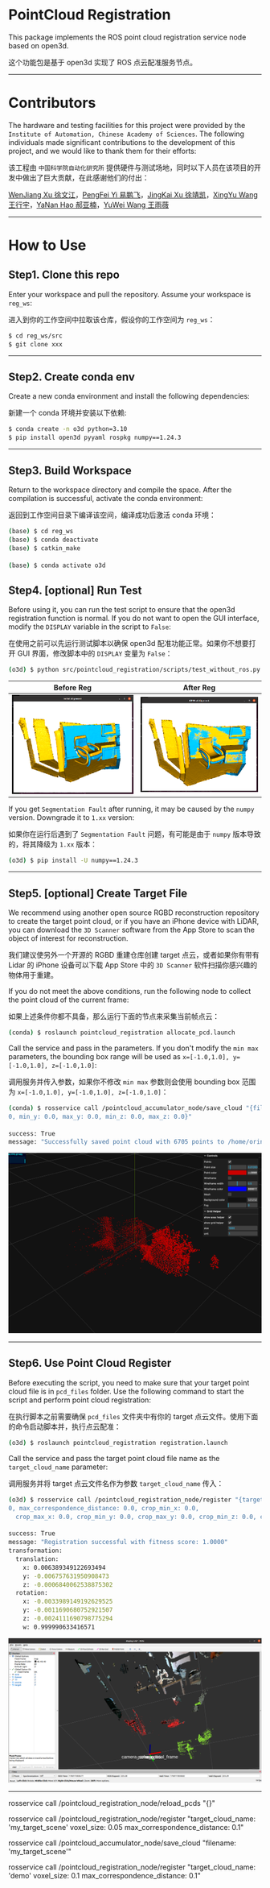 # PointCloud Registration

This package implements the ROS point cloud registration service node based on open3d.

这个功能包是基于 open3d 实现了 ROS 点云配准服务节点。

---

# Contributors

The hardware and testing facilities for this project were provided by the `Institute of Automation, Chinese Academy of Sciences`. The following individuals made significant contributions to the development of this project, and we would like to thank them for their efforts:

该工程由 `中国科学院自动化研究所` 提供硬件与测试场地，同时以下人员在该项目的开发中做出了巨大贡献，在此感谢他们的付出：

[WenJiang Xu 徐文江](https://github.com/HEA1OR)，[PengFei Yi 易鹏飞](https://github.com/alfie010)，[JingKai Xu 徐靖凯](https://github.com/Triumphant-strain)，[XingYu Wang 王行宇](https://github.com/xywang227)，[YaNan Hao 郝亚楠](https://github.com/haoyanan2024)，[YuWei Wang 王雨薇](https://github.com/YuweiWang2002)


----
# How to Use

## Step1. Clone this repo

Enter your workspace and pull the repository. Assume your workspace is `reg_ws`:

进入到你的工作空间中拉取该仓库，假设你的工作空间为 `reg_ws`：

```bash
$ cd reg_ws/src
$ git clone xxx
```

---

## Step2. Create conda env

Create a new conda environment and install the following dependencies:

新建一个 conda 环境并安装以下依赖:

```bash
$ conda create -n o3d python=3.10
$ pip install open3d pyyaml rospkg numpy==1.24.3
```

---

## Step3. Build Workspace

Return to the workspace directory and compile the space. After the compilation is successful, activate the conda environment:

返回到工作空间目录下编译该空间，编译成功后激活 conda 环境：

```bash
(base) $ cd reg_ws
(base) $ conda deactivate 
(base) $ catkin_make

(base) $ conda activate o3d
```

## Step4. [optional] Run Test

Before using it, you can run the test script to ensure that the open3d registration function is normal. If you do not want to open the GUI interface, modify the `DISPLAY` variable in the script to `False`:

在使用之前可以先运行测试脚本以确保 open3d 配准功能正常。如果你不想要打开 GUI 界面，修改脚本中的 `DISPLAY` 变量为 `False`：

```bash
(o3d) $ python src/pointcloud_registration/scripts/test_without_ros.py demo
```

|Before Reg|After Reg|
|--|--|
|![before](./resources/official_init.png)|![after](./resources/official_reg.png)|


If you get `Segmentation Fault` after running, it may be caused by the `numpy` version. Downgrade it to `1.xx` version:

如果你在运行后遇到了 `Segmentation Fault` 问题，有可能是由于 `numpy` 版本导致的，将其降级为 `1.xx` 版本：

```bash
(o3d) $ pip install -U numpy==1.24.3
```

----

## Step5. [optional] Create Target File

We recommend using another open source RGBD reconstruction repository to create the target point cloud, or if you have an iPhone device with LiDAR, you can download the `3D Scanner` software from the App Store to scan the object of interest for reconstruction.

我们建议使另外一个开源的 RGBD 重建仓库创建 target 点云，或者如果你有带有 Lidar 的 iPhone 设备可以下载 App Store 中的 `3D Scanner` 软件扫描你感兴趣的物体用于重建。

If you do not meet the above conditions, run the following node to collect the point cloud of the current frame:

如果上述条件你都不具备，那么运行下面的节点来采集当前帧点云：

```bash
(conda) $ roslaunch pointcloud_registration allocate_pcd.launch
```

Call the service and pass in the parameters. If you don't modify the `min max` parameters, the bounding box range will be used as `x=[-1.0,1.0], y=[-1.0,1.0], z=[-1.0,1.0]`:

调用服务并传入参数，如果你不修改 `min max` 参数则会使用 bounding box 范围为 `x=[-1.0,1.0], y=[-1.0,1.0], z=[-1.0,1.0]`：

```bash
(conda) $ rosservice call /pointcloud_accumulator_node/save_cloud "{filename: 'demo', min_x: 0.0, max_x: 0.
0, min_y: 0.0, max_y: 0.0, min_z: 0.0, max_z: 0.0}" 

success: True
message: "Successfully saved point cloud with 6705 points to /home/orin/Desktop/point_reg/src/pointcloud_registration/pcd_files/demo.pcd"
```

![demo](./resources/demo.png)


---
## Step6. Use Point Cloud Register

Before executing the script, you need to make sure that your target point cloud file is in `pcd_files` folder. Use the following command to start the script and perform point cloud registration:

在执行脚本之前需要确保 `pcd_files` 文件夹中有你的 target 点云文件。使用下面的命令启动脚本并，执行点云配准：

```bash
(o3d) $ roslaunch pointcloud_registration registration.launch
```

Call the service and pass the target point cloud file name as the `target_cloud_name` parameter:

调用服务并将 target 点云文件名作为参数 `target_cloud_name` 传入：

```bash
(o3d) $ rosservice call /pointcloud_registration_node/register "{target_cloud_name: 'demo', voxel_size: 0.
0, max_correspondence_distance: 0.0, crop_min_x: 0.0,
  crop_max_x: 0.0, crop_min_y: 0.0, crop_max_y: 0.0, crop_min_z: 0.0, crop_max_z: 0.0}" 

success: True
message: "Registration successful with fitness score: 1.0000"
transformation: 
  translation: 
    x: 0.006389349122693494
    y: -0.006757631950908473
    z: -0.0006840062538875302
  rotation: 
    x: -0.0033989149192629525
    y: -0.0011690680752921507
    z: -0.0024111690798775294
    w: 0.999990633416571
```

![reg](./resources/reg.png)

----

rosservice call /pointcloud_registration_node/reload_pcds "{}"

rosservice call /pointcloud_registration_node/register "target_cloud_name: 'my_target_scene'
voxel_size: 0.05
max_correspondence_distance: 0.1"

rosservice call /pointcloud_accumulator_node/save_cloud "filename: 'my_target_scene'"


rosservice call /pointcloud_registration_node/register "target_cloud_name: 'demo'
voxel_size: 0.1
max_correspondence_distance: 0.1"



